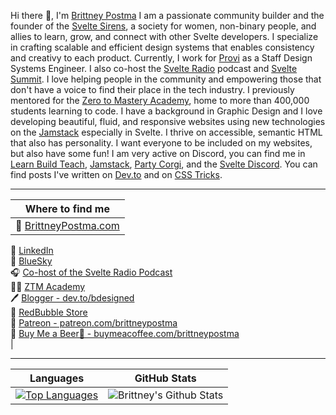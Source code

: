 
Hi there 👋, I'm [Brittney Postma](https://brittneypostma.com) I am a passionate community builder and the founder of the [Svelte Sirens](https://sveltesirens.dev), a society for women, non-binary people, and allies to learn, grow, and connect with other Svelte developers. I specialize in crafting scalable and efficient design systems that enables consistency and creativy to each product. Currently, I work for [Provi](https://www.provi.com/careers) as a Staff Design Systems Engineer. I also co-host the [Svelte Radio](https://www.svelteradio.com/) podcast and [Svelte Summit](https://www.sveltesummit.com/). I love helping people in the community and empowering those that don't have a voice to find their place in the tech industry. I previously mentored for the [Zero to Mastery Academy](https://academy.zerotomastery.io/?affcode=441520_gjue7n-1), home to more than 400,000 students learning to code. I have a background in Graphic Design and I love developing beautiful, fluid, and responsive websites using new technologies on the [Jamstack](https://jamstack.org/) especially in Svelte. I thrive on accessible, semantic HTML that also has personality. I want everyone to be included on my websites, but also have some fun! I am very active on Discord, you can find me in [Learn Build Teach](https://learnbuildteach.com/community), [Jamstack](https://jamstack.org/discord), [Party Corgi](https://discord.gg/partycorgi), and the [Svelte Discord](https://svelte.dev/chat). You can find posts I've written on [Dev.to](https://dev.to/bdesigned) and on [CSS Tricks](https://css-tricks.com/author/brittneypostma/).
<br/>
<hr/>

|Where to find me|
|---|
|🌊 [BrittneyPostma.com](https://www.brittneypostma.com)<br/>
🔗 [LinkedIn](https://www.linkedin.com/in/brittney-postma-868928178/)<br/>
🦋 [BlueSky](https://bsky.app/profile/brittneypostma.bsky.social)<br/>
🎧 [Co-host of the Svelte Radio Podcast](https://www.svelteradio.com/)<br/>
👩‍🏫 [ZTM Academy](https://academy.zerotomastery.io/?affcode=441520_gjue7n-1)<br/>
🖊 [Blogger - dev.to/bdesigned](https://dev.to/bdesigned)<br/>
🎈 [RedBubble Store](https://www.redbubble.com/people/bDesigned/shop?asc=u)<br/>
🎉 [Patreon - patreon.com/brittneypostma](https://patreon.com/brittneypostma)<br/>
🙌 [Buy Me a Beer🍻 - buymeacoffee.com/brittneypostma](https://www.buymeacoffee.com/brittneypostma)<br/>|





<hr/>


| Languages | GitHub Stats |
|--|--|
| [![Top Languages](https://github-readme-stats.vercel.app/api/top-langs/?username=brittneypostma)](https://github.com/brittneypostma) | ![Brittney's Github Stats](https://github-readme-stats.vercel.app/api?username=brittneypostma&count_private=true&show_icons=true) |

